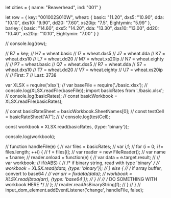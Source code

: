 
  let cities = {
  name: "Beaverhead",
  ind: "001"
}

let row = {
  key: "001002S010W",
  wheat: {
    basic: "11.20",
    dxs5: "10.90",
    dda: "10.10",
    dxs10: "9.90",
    dd20: "7.60",
    xs20ip: "7.5",
    Eightymin: "5.99"
  },
  barley: {
    basic: "14.60",
    dxs5: "14.20",
    dda: "13.30",
    dxs10: "13.00",
    dd20: "10.40",
    xs20ip: "10.10",
    Eightymin: "7.00"
  }
}

// console.log(row);


// B7 = key;
// H7 = wheat.basic
// I7 = wheat.dxs5
// J7 = wheat.dda
// K7 = wheat.dxs10
// L7 = wheat.dd20
// M7 = wheat.xs20ip
// N7 = wheat.eighty
//
// P7 = wheat.basic
// Q7 = wheat.dxs5
// R7 = wheat.dda
// S7 = wheat.dxs10
// T7 = wheat.dd20
// V7 = wheat.eighty
// U7 = wheat.xs20ip
//
// First: 7
// Last: 3738

var XLSX = require('xlsx');
// var baseFile = require('./basic.xlsx');
// console.log(XLSX.readFile(baseFile));
import basicRates from './basic.xlsx';
// console.log(basicRates);
// const basicWorkbook = XLSX.readFile(basicRates);

// const basicRateSheet = basicWorkbook.SheetNames[0];
// const testCell = basicRateSheet['A7'];
//
// console.log(testCell);

const workbook = XLSX.read(basicRates, {type: 'binary'});

console.log(workbook);

// function handleFile(e) {
//   var files = basicRates;
//   var i,f;
//   for (i = 0; i != files.length; ++i) {
//     f = files[i];
//     var reader = new FileReader();
//     var name = f.name;
//     reader.onload = function(e) {
//       var data = e.target.result;
//
//       var workbook;
//       if(rABS) {
//         /* if binary string, read with type 'binary' */
//         workbook = XLSX.read(data, {type: 'binary'});
//       } else {
//         /* if array buffer, convert to base64 */
//         var arr = fixdata(data);
//         workbook = XLSX.read(btoa(arr), {type: 'base64'});
//       }
//
//       /* DO SOMETHING WITH workbook HERE */
//     };
//     reader.readAsBinaryString(f);
//   }
// }
// input_dom_element.addEventListener('change', handleFile, false);
